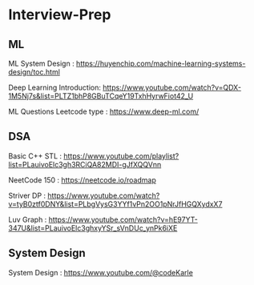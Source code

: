 # Interview-Prep

## ML

ML System Design : https://huyenchip.com/machine-learning-systems-design/toc.html

Deep Learning Introduction: https://www.youtube.com/watch?v=QDX-1M5Nj7s&list=PLTZ1bhP8GBuTCqeY19TxhHyrwFiot42_U

ML Questions  Leetcode type : https://www.deep-ml.com/

## DSA

Basic C++ STL : https://www.youtube.com/playlist?list=PLauivoElc3gh3RCiQA82MDI-gJfXQQVnn

NeetCode 150 : https://neetcode.io/roadmap

Striver DP : https://www.youtube.com/watch?v=tyB0ztf0DNY&list=PLbgVysG3YYf1vPn2OO1pNrJfHGQXydxX7

Luv Graph : https://www.youtube.com/watch?v=hE97YT-347U&list=PLauivoElc3ghxyYSr_sVnDUc_ynPk6iXE

## System Design

System Design : https://www.youtube.com/@codeKarle
